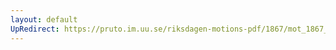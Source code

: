 ```yaml
---
layout: default
UpRedirect: https://pruto.im.uu.se/riksdagen-motions-pdf/1867/mot_1867__fk__35.pdf
---
```

